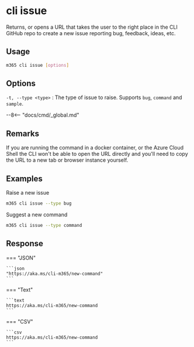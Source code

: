 # cli issue

Returns, or opens a URL that takes the user to the right place in the CLI GitHub repo to create a new issue reporting bug, feedback, ideas, etc.

## Usage

```sh
m365 cli issue [options]
```

## Options

`-t, --type <type>`
: The type of issue to raise. Supports `bug`, `command` and `sample`.

--8<-- "docs/cmd/_global.md"

## Remarks

If you are running the command in a docker container, or the Azure Cloud Shell the CLI won't be able to open the URL directly and you'll need to copy the URL to a new tab or browser instance yourself.

## Examples

Raise a new issue

```sh
m365 cli issue --type bug
```

Suggest a new command

```sh
m365 cli issue --type command
```

## Response

=== "JSON"

    ```json
    "https://aka.ms/cli-m365/new-command"
    ```

=== "Text"

    ```text
    https://aka.ms/cli-m365/new-command
    ```

=== "CSV"

    ```csv
    https://aka.ms/cli-m365/new-command
    ```
